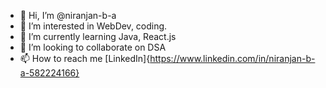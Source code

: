 - 👋 Hi, I’m @niranjan-b-a
- 👀 I’m interested in WebDev, coding.
- 🌱 I’m currently learning Java, React.js
- 💞️ I’m looking to collaborate on DSA
- 📫 How to reach me [LinkedIn]{https://www.linkedin.com/in/niranjan-b-a-582224166}

<!---
niranjan-b-a/niranjan-b-a is a ✨ special ✨ repository because its `README.md` (this file) appears on your GitHub profile.
You can click the Preview link to take a look at your changes.
--->
